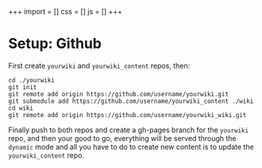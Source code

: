 +++
import = []
css = []
js = []
+++

# Setup: Github

First create `yourwiki` and `yourwiki_content` repos, then:

```
cd ./yourwiki
git init
git remote add origin https://github.com/username/yourwiki.git
git submodule add https://github.com/username/yourwiki_content ./wiki
cd wiki
git remote add origin https://github.com/username/yourwiki_wiki.git
```

Finally push to both repos and create a gh-pages branch for the `yourwiki` repo, and then  your good to go, everything will be served through the `dynamic` mode and all you have to do to create new content is to update the `yourwiki_content` repo.